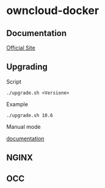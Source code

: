 # owncloud-docker

## Documentation
[Official Site](https://doc.owncloud.com/server/admin_manual/instllation/docker/)

## Upgrading

Script

```
./upgrade.sh <Versione>
```

Example

```
./upgrade.sh 10.6
```

Manual mode 

[documentation](documentation/upgrade.md)



## NGINX

## OCC